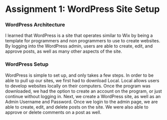 # Assignment 1: WordPress Site Setup

### WordPress Architecture

I learned that WordPress is a site that operates similar to Wix by being a template for programmers and non programmers to use to create websites. By logging into the WordPress admin, users are able to create, edit, and approve posts, as well as many other aspects of the site.

### WordPress Setup

WordPress is simple to set up, and only takes a few steps. In order to be able to pull up our sites, we first had to download Local. Local allows users to develop websites locally on their computers. Once the program was downloaded, we had the option to create an account on the program, or just continue without logging in. Next, we create a WordPress site, as well as an Admin Username and Password. Once we login to the admin page, we are able to create, edit, and delete posts on the site. We were also able to approve or delete comments on a post as well.
